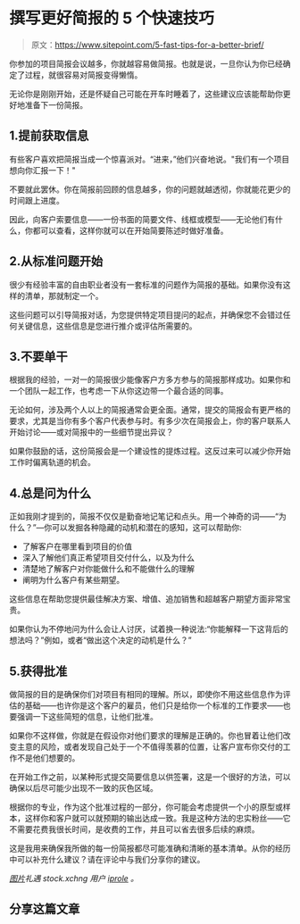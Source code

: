 # 撰写更好简报的 5 个快速技巧

> 原文：<https://www.sitepoint.com/5-fast-tips-for-a-better-brief/>

你参加的项目简报会议越多，你就越容易做简报。也就是说，一旦你认为你已经确定了过程，就很容易对简报变得懒惰。

无论你是刚刚开始，还是怀疑自己可能在开车时睡着了，这些建议应该能帮助你更好地准备下一份简报。

## 1.提前获取信息

有些客户喜欢把简报当成一个惊喜派对。“进来，”他们兴奋地说。"我们有一个项目想向你汇报一下！"

不要就此罢休。你在简报前回顾的信息越多，你的问题就越透彻，你就能花更少的时间跟上进度。

因此，向客户索要信息——一份书面的简要文件、线框或模型——无论他们有什么，你都可以查看，这样你就可以在开始简要陈述时做好准备。

## 2.从标准问题开始

很少有经验丰富的自由职业者没有一套标准的问题作为简报的基础。如果你没有这样的清单，那就制定一个。

这些问题可以引导简报对话，为您提供特定项目提问的起点，并确保您不会错过任何关键信息，这些信息是您进行推介或评估所需要的。

## 3.不要单干

根据我的经验，一对一的简报很少能像客户方多方参与的简报那样成功。如果你和一个团队一起工作，也考虑一下从你这边带一个最合适的同事。

无论如何，涉及两个人以上的简报通常会更全面。通常，提交的简报会有更严格的要求，尤其是当你有多个客户代表参与时。有多少次在简报会上，你的客户联系人开始讨论——或对简报中的一些细节提出异议？

如果你鼓励的话，这份简报会是一个建设性的提炼过程。这反过来可以减少你开始工作时偏离轨道的机会。

## 4.总是问为什么

正如我刚才提到的，简报不仅仅是勤奋地记笔记和点头。用一个神奇的词——“为什么？”—你可以发掘各种隐藏的动机和潜在的感知，这可以帮助你:

*   了解客户在哪里看到项目的价值
*   深入了解他们真正希望项目交付什么，以及为什么
*   清楚地了解客户对你能做什么和不能做什么的理解
*   阐明为什么客户有某些期望。

这些信息在帮助您提供最佳解决方案、增值、追加销售和超越客户期望方面非常宝贵。

如果你认为不停地问为什么会让人讨厌，试着换一种说法:“你能解释一下这背后的想法吗？”例如，或者“做出这个决定的动机是什么？”

## 5.获得批准

做简报的目的是确保你们对项目有相同的理解。所以，即使你不用这些信息作为评估的基础——也许你是这个客户的雇员，他们只是给你一个标准的工作要求——也要强调一下这些简短的信息，让他们批准。

如果你不这样做，你就是在假设你对他们要求的理解是正确的。你也冒着让他们改变主意的风险，或者发现自己处于一个不值得羡慕的位置，让客户宣布你交付的工作不是他们想要的。

在开始工作之前，以某种形式提交简要信息以供签署，这是一个很好的方法，可以确保以后尽可能少出现不一致的灰色区域。

根据你的专业，作为这个批准过程的一部分，你可能会考虑提供一个小的原型或样本，这样你和客户就可以就预期的输出达成一致。我是这种方法的忠实粉丝——它不需要花费我很长时间，是收费的工作，并且可以省去很多后续的麻烦。

这是我用来确保我所做的每一份简报都尽可能准确和清晰的基本清单。从你的经历中可以补充什么建议？请在评论中与我们分享你的建议。

*[图片](http://www.sxc.hu/photo/1228821)礼遇 stock.xchng 用户 [iprole](http://www.sxc.hu/profile/iprole) 。*

## 分享这篇文章